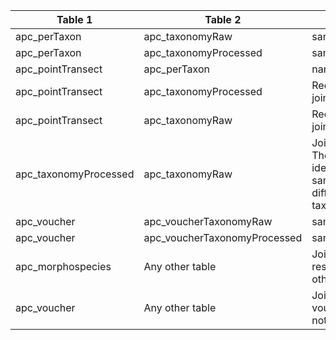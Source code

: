 |Table 1|Table 2|Join by field(s)|
|------------------------|------------------------|-------------------------------|
apc_perTaxon|apc_taxonomyRaw|sampleID
apc_perTaxon|apc_taxonomyProcessed|sampleID
apc_pointTransect|apc_perTaxon|namedLocation,pointNumber
apc_pointTransect|apc_taxonomyProcessed|Requires intermediate table: join via apc_perTaxon table
apc_pointTransect|apc_taxonomyRaw|Requires intermediate table: join via apc_perTaxon table
apc_taxonomyProcessed|apc_taxonomyRaw|Join not recommended. These tables contain identifications of the same samples with possibly differing higher-order taxonomy; see User Guide.
apc_voucher|apc_voucherTaxonomyRaw|sampleID
apc_voucher|apc_voucherTaxonomyProcessed|sampleID
apc_morphospecies|Any other table|Join not recommended. Data resolution does not match other tables.
apc_voucher|Any other table|Join to tables other than the voucher taxonomy tables is not recommended.
